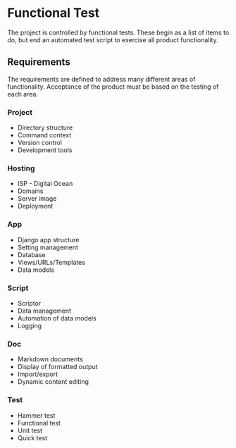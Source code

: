 # Functional Test

The project is controlled by functional tests.  These begin as a list of items
to do, but end an automated test script to exercise all product functionality.

## Requirements

The requirements are defined to address many different areas of functionality.
Acceptance of the product must be based on the testing of each area.


### Project

* Directory structure
* Command context
* Version control
* Development tools


### Hosting

* ISP - Digital Ocean
* Domains
* Server image
* Deployment

### App

* Django app structure
* Setting management
* Database
* Views/URLs/Templates
* Data models

### Script

* Scriptor
* Data management
* Automation of data models
* Logging

### Doc

* Markdown documents
* Display of formatted output
* Import/export
* Dynamic content editing

### Test

* Hammer test
* Functional test
* Unit test
* Quick test

